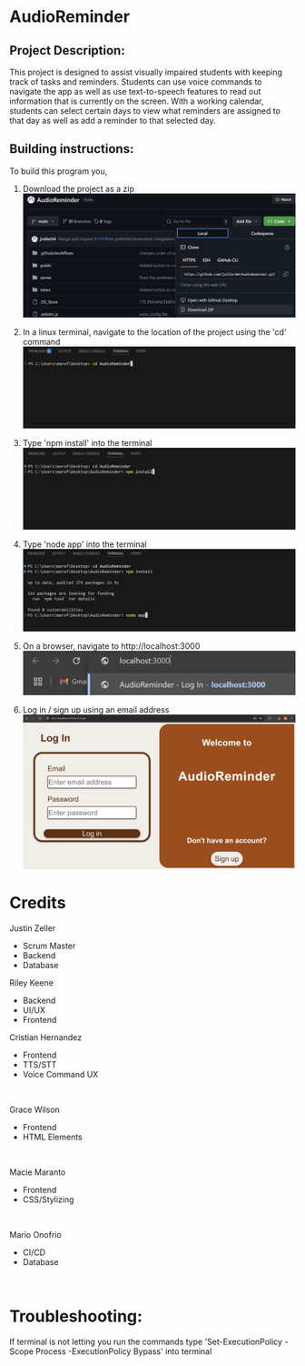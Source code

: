 # AudioReminder

## Project Description:

This project is designed to assist visually impaired students with keeping track of tasks and reminders.
Students can use voice commands to navigate the app as well as use text-to-speech features to read out 
information that is currently on the screen. With a working calendar, students can select certain days 
to view what reminders are assigned to that day as well as add a reminder to that selected day.


## Building instructions:

To build this program you,

1. Download the project as a zip
![Downloading Zip](/public/images/zip.png "Downloading Zip file")

2. In a linux terminal, navigate to the location of the project using the 'cd' command
![cd AudioReminder](/public/images/cdCommand.png "cd")

3. Type 'npm install' into the terminal
![npm install](/public/images/npmInstall.png "npm")

4. Type 'node app' into the terminal
![node app](/public/images/nodeApp.png "node app")

5. On a browser, navigate to http://localhost:3000
![localhost](/public/images/localhost.png "localhost")

6. Log in / sign up using an email address
![login](/public/images/login.png "login")

# Credits

Justin Zeller 
- Scrum Master
- Backend
- Database

Riley Keene
- Backend
- UI/UX
- Frontend

Cristian Hernandez
- Frontend
- TTS/STT
- Voice Command UX
<br>

Grace Wilson
- Frontend
- HTML Elements
<br>

Macie Maranto
- Frontend
- CSS/Stylizing
<br>

Mario Onofrio
- CI/CD
- Database
<br>


# Troubleshooting:

If terminal is not letting you run the commands type 'Set-ExecutionPolicy -Scope Process -ExecutionPolicy Bypass' into terminal
